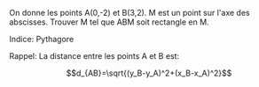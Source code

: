 
On donne les points A(0,-2) et B(3,2). M est un point sur l'axe des abscisses. Trouver M tel que ABM soit
rectangle en M.

Indice: Pythagore

Rappel: La distance entre les points A et B est:

```math
d_{AB}=\sqrt{(y_B-y_A)^2+(x_B-x_A)^2}
```
